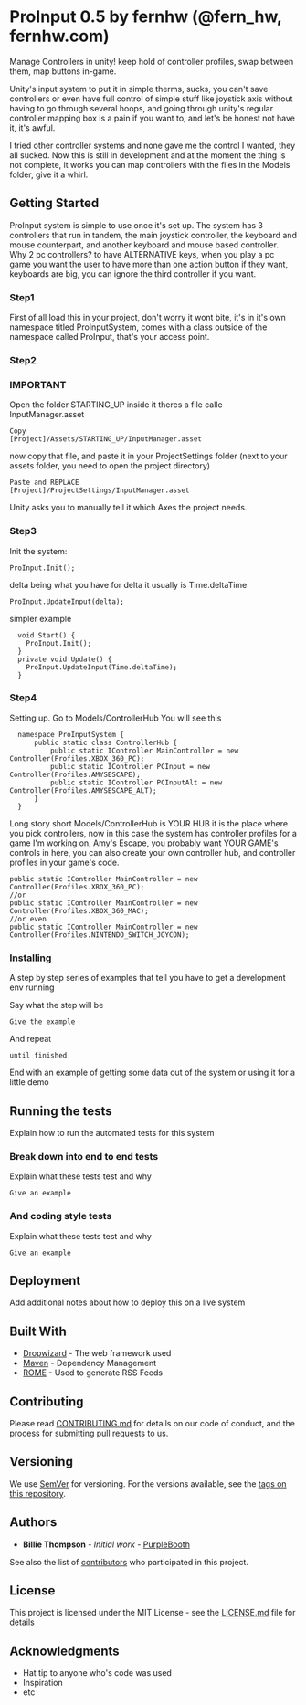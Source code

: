 # ProInput 0.5 by fernhw (@fern_hw, fernhw.com)
Manage Controllers in unity!
keep hold of controller profiles,
swap between them, map buttons in-game.

Unity's input system to put it in simple therms, sucks, you can't save controllers or even have full control of simple stuff like joystick axis without having to go through several hoops, and going through unity's regular controller mapping box is a pain if you want to, and let's be honest not have it, it's awful.

I tried other controller systems and none gave me the control I wanted, they all sucked. Now this is still in development and at the moment the thing is not complete, it works you can map controllers with the files in the Models folder, give it a whirl.

## Getting Started
ProInput system is simple to use once it's set up. The system has 3 controllers that run in tandem, the main joystick controller, the keyboard and mouse counterpart, and another keyboard and mouse based controller. Why 2 pc controllers? to have ALTERNATIVE keys, when you play a pc game you want the user to have more than one action button if they want, keyboards are big, you can ignore the third controller if you want.


### Step1 
First of all load this in your project, don't worry it wont bite, it's in it's own namespace titled ProInputSystem, comes with a class outside of the namespace called ProInput, that's your access point.

### Step2
### IMPORTANT
Open the folder STARTING_UP inside it theres a file calle InputManager.asset
```
Copy
[Project]/Assets/STARTING_UP/InputManager.asset
```

now copy that file, and paste it in your ProjectSettings folder 
(next to your assets folder, you need to open the project directory)
```
Paste and REPLACE
[Project]/ProjectSettings/InputManager.asset
```
Unity asks you to manually tell it which Axes the project needs.

### Step3
Init the system: 
```
ProInput.Init();
```
delta being what you have for delta it usually is Time.deltaTime
```
ProInput.UpdateInput(delta);
```
simpler example
```
  void Start() {
    ProInput.Init();
  }
  private void Update() {
    ProInput.UpdateInput(Time.deltaTime);
  }
```

### Step4 
Setting up. Go to Models/ControllerHub
You will see this
```
  namespace ProInputSystem {
      public static class ControllerHub {
          public static IController MainController = new Controller(Profiles.XBOX_360_PC);
          public static IController PCInput = new Controller(Profiles.AMYSESCAPE);
          public static IController PCInputAlt = new Controller(Profiles.AMYSESCAPE_ALT);
      }
  }
```
Long story short Models/ControllerHub is YOUR HUB it is the place where you pick controllers, now in this case the system has controller profiles for a game I'm working on, Amy's Escape, you probably want YOUR GAME's controls in here, you can also create your own controller hub, and controller profiles in your game's code.

``` 
public static IController MainController = new Controller(Profiles.XBOX_360_PC);
//or
public static IController MainController = new Controller(Profiles.XBOX_360_MAC);
//or even
public static IController MainController = new Controller(Profiles.NINTENDO_SWITCH_JOYCON);
```

### Installing

A step by step series of examples that tell you have to get a development env running

Say what the step will be

```
Give the example
```

And repeat

```
until finished
```

End with an example of getting some data out of the system or using it for a little demo

## Running the tests

Explain how to run the automated tests for this system

### Break down into end to end tests

Explain what these tests test and why

```
Give an example
```

### And coding style tests

Explain what these tests test and why

```
Give an example
```

## Deployment

Add additional notes about how to deploy this on a live system

## Built With

* [Dropwizard](http://www.dropwizard.io/1.0.2/docs/) - The web framework used
* [Maven](https://maven.apache.org/) - Dependency Management
* [ROME](https://rometools.github.io/rome/) - Used to generate RSS Feeds

## Contributing

Please read [CONTRIBUTING.md](https://gist.github.com/PurpleBooth/b24679402957c63ec426) for details on our code of conduct, and the process for submitting pull requests to us.

## Versioning

We use [SemVer](http://semver.org/) for versioning. For the versions available, see the [tags on this repository](https://github.com/your/project/tags). 

## Authors

* **Billie Thompson** - *Initial work* - [PurpleBooth](https://github.com/PurpleBooth)

See also the list of [contributors](https://github.com/your/project/contributors) who participated in this project.

## License

This project is licensed under the MIT License - see the [LICENSE.md](LICENSE.md) file for details

## Acknowledgments

* Hat tip to anyone who's code was used
* Inspiration
* etc
